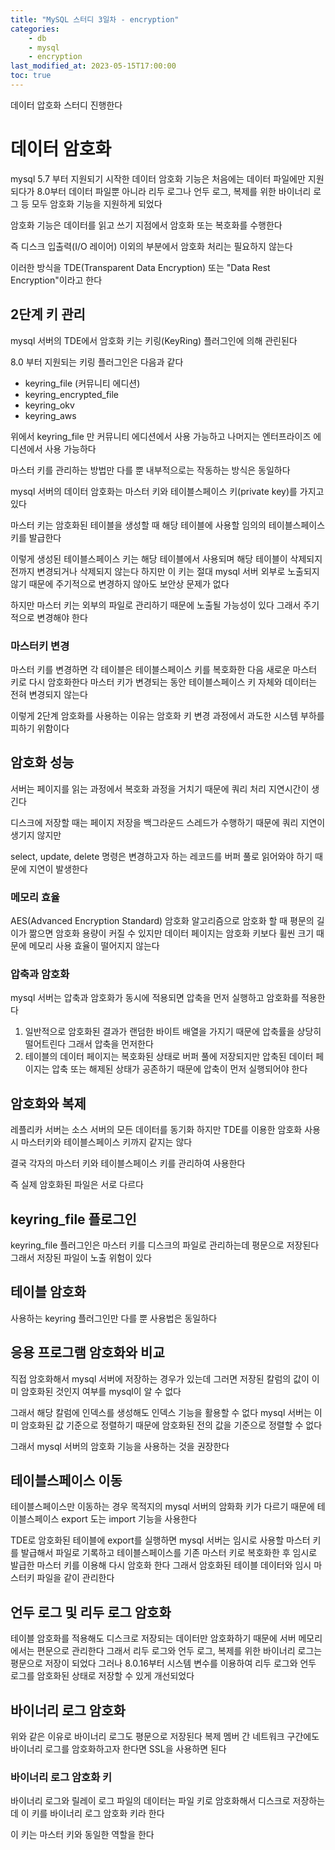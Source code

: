 ```yaml
---
title: "MySQL 스터디 3일차 - encryption"
categories:
    - db
    - mysql
    - encryption
last_modified_at: 2023-05-15T17:00:00
toc: true
---
```


데이터 압호화 스터디 진행한다

# 데이터 암호화

mysql 5.7 부터 지원되기 시작한 데이터 암호화 기능은 처음에는 데이터 파일에만 지원되다가 8.0부터 데이터 파일뿐 아니라 리두 로그나 언두 로그, 복제를 위한 바이너리 로그 등 모두 암호화 기능을 지원하게 되었다

암호화 기능은 데이터를 읽고 쓰기 지점에서 암호화 또는 복호화를 수행한다

즉 디스크 입출력(I/O 레이어) 이외의 부분에서 암호화 처리는 필요하지 않는다

이러한 방식을 TDE(Transparent Data Encryption) 또는 "Data Rest Encryption"이라고 한다

## 2단계 키 관리

mysql 서버의 TDE에서 암호화 키는 키링(KeyRing) 플러그인에 의해 관린된다

8.0 부터 지원되는 키링 플러그인은 다음과 같다

- keyring_file (커뮤니티 에디션)
- keyring_encrypted_file
- keyring_okv
- keyring_aws

위에서 keyring_file 만 커뮤니티 에디션에서 사용 가능하고 나머지는 엔터프라이즈 에디션에서 사용 가능하다

마스터 키를 관리하는 방법만 다를 뿐 내부적으로는 작동하는 방식은 동일하다

mysql 서버의 데이터 암호화는 마스터 키와 테이블스페이스 키(private key)를 가지고 있다

마스터 키는 암호화된 테이블을 생성할 때 해당 테이블에 사용할 임의의 테이블스페이스 키를 발급한다

이렇게 생성된 테이블스페이스 키는 해당 테이블에서 사용되며 해당 테이블이 삭제되지 전까지 변경되거나 삭제되지 않는다 하지만 이 키는 절대 mysql 서버 외부로 노출되지 않기 때문에 주기적으로 변경하지 않아도 보안상 문제가 없다

하지만 마스터 키는 외부의 파일로 관리하기 때문에 노출될 가능성이 있다 그래서 주기적으로 변경해야 한다

### 마스터키 변경

마스터 키를 변경하면 각 테이블은 테이블스페이스 키를 복호화한 다음 새로운 마스터 키로 다시 암호화한다 마스터 키가 변경되는 동안 테이블스페이스 키 자체와 데이터는 전혀 변경되지 않는다

이렇게 2단계 암호화를 사용하는 이유는 암호화 키 변경 과정에서 과도한 시스템 부하를 피하기 위함이다

## 암호화 성능

서버는 페이지를 읽는 과정에서 복호화 과정을 거치기 때문에 쿼리 처리 지연시간이 생긴다

디스크에 저장할 때는 페이지 저장을 백그라운드 스레드가 수행하기 때문에 쿼리 지연이 생기지 않지만

select, update, delete 명령은 변경하고자 하는 레코드를 버퍼 풀로 읽어와야 하기 때문에 지연이 발생한다

### 메모리 효율

AES(Advanced Encryption Standard) 암호화 알고리즘으로 암호화 할 때 평문의 길이가 짦으면 암호화 용량이 커질 수 있지만 데이터 페이지는 암호화 키보다 휠씬 크기 때문에 메모리 사용 효율이 떨어지지 않는다

### 압축과 암호화

mysql 서버는 압축과 암호화가 동시에 적용되면 압축을 먼저 실행하고 암호화를 적용한다

1. 일반적으로 암호화된 결과가 랜덤한 바이트 배열을 가지기 때문에 압축률을 상당히 떨어트린다 그래서 압축을 먼저한다
2. 테이블의 데이터 페이지는 복호화된 상태로 버퍼 풀에 저장되지만 압축된 데이터 페이지는 압축 또는 해제된 상태가 공존하기 때문에 압축이 먼저 실행되어야 한다

## 암호화와 복제

레플리카 서버는 소스 서버의 모든 데이터를 동기화 하지만 TDE를 이용한 암호화 사용 시 마스터키와 테이블스페이스 키까지 같지는 않다

결국 각자의 마스터 키와 테이블스페이스 키를 관리하여 사용한다

즉 실제 암호화된 파일은 서로 다르다

## keyring_file 플로그인

keyring_file 플러그인은 마스터 키를 디스크의 파일로 관리하는데 평문으로 저장된다 그래서 저장된 파일이 노출 위험이 있다

## 테이블 암호화

사용하는 keyring 플러그인만 다를 뿐 사용법은 동일하다

## 응용 프로그램 암호화와 비교

직접 암호화해서 mysql 서버에 저장하는 경우가 있는데 그러면 저장된 칼럼의 값이 이미 암호화된 것인지 여부를 mysql이 알 수 없다

그래서 해당 칼럼에 인덱스를 생성해도 인덱스 기능을 활용할 수 없다 mysql 서버는 이미 암호화된 값 기준으로 정렬하기 때문에 암호화된 전의 값을 기준으로 정렬할 수 없다

그래서 mysql 서버의 암호화 기능을 사용하는 것을 권장한다

## 테이블스페이스 이동

테이블스페이스만 이동하는 경우 목적지의 mysql 서버의 암화화 키가 다르기 때문에 테이블스페이스 export 도는 import 기능을 사용한다

TDE로 암호화된 테이블에 export를 실행하면 mysql 서버는 임시로 사용할 마스터 키를 발급해서 파일로 기록하고 테이블스페이스를 기존 마스터 키로 복호화한 후 임시로 발급한 마스터 키를 이용해 다시 암호화 한다 그래서 암호화된 테이블 데이터와 임시 마스터키 파일을 같이 관리한다

## 언두 로그 및 리두 로그 암호화

테이블 암호화를 적용해도 디스크로 저장되는 데이터만 암호화하기 때문에 서버 메모리에서는 편문으로 관리한다 그래서 리두 로그와 언두 로그, 복제를 위한 바이너리 로그는 평문으로 저장이 되었다 그러나 8.0.16부터 시스템 변수를 이용하여 리두 로그와 언두 로그를 암호화된 상태로 저장할 수 있게 개선되었다

## 바이너리 로그 암호화

위와 같은 이유로 바이너리 로그도 평문으로 저장된다 복제 멤버 간 네트워크 구간에도 바이너리 로그를 암호화하고자 한다면 SSL을 사용하면 된다

### 바이너리 로그 암호화 키

바이너리 로그와 릴레이 로그 파일의 데이터는 파일 키로 암호화해서 디스크로 저장하는데 이 키를 바이너리 로그 암호화 키라 한다

이 키는 마스터 키와 동일한 역할을 한다



